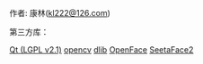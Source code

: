 作者:
康林(kl222@126.com)

第三方库：

[Qt (LGPL v2.1)](http://qt.io/)
[opencv](https://github.com/opencv/opencv)
[dlib](https://github.com/davisking/dlib)
[OpenFace](https://github.com/TadasBaltrusaitis/OpenFace)
[SeetaFace2](https://github.com/seetafaceengine/SeetaFace2)

